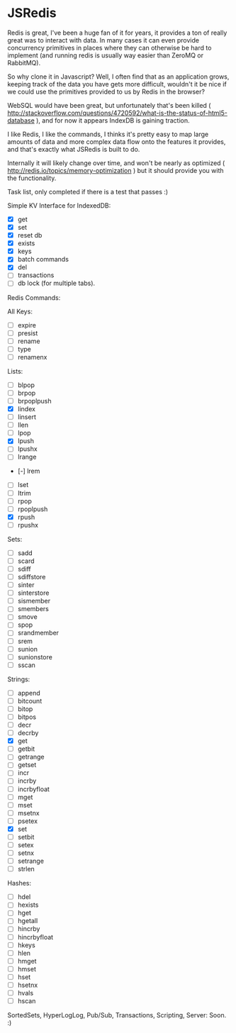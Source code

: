 JSRedis
=======

Redis is great, I've been a huge fan of it for years, it provides a ton of really great was to interact with data. In many cases it can even provide concurrency primitives in places where they can otherwise be hard to implement (and running redis is usually way easier than ZeroMQ or RabbitMQ).

So why clone it in Javascript? Well, I often find that as an application grows, keeping track of the data you have gets more difficult, wouldn't it be nice if we could use the primitives provided to us by Redis in the browser?

WebSQL would have been great, but unfortunately that's been killed ( http://stackoverflow.com/questions/4720592/what-is-the-status-of-html5-database ), and for now it appears IndexDB is gaining traction.

I like Redis, I like the commands, I thinks it's pretty easy to map large amounts of data and more complex data flow onto the features it provides, and that's exactly what JSRedis is built to do.

Internally it will likely change over time, and won't be nearly as optimized ( http://redis.io/topics/memory-optimization ) but it should provide you with the functionality.

Task list, only completed if there is a test that passes :)

Simple KV Interface for IndexedDB:

   - [x] get
   - [x] set
   - [x] reset db
   - [x] exists
   - [x] keys
   - [x] batch commands
   - [x] del
   - [ ] transactions
   - [ ] db lock (for multiple tabs).

Redis Commands:

All Keys:

   - [ ] expire
   - [ ] presist
   - [ ] rename
   - [ ] type
   - [ ] renamenx

Lists:

   - [ ] blpop
   - [ ] brpop
   - [ ] brpoplpush
   - [x] lindex
   - [ ] linsert
   - [ ] llen
   - [ ] lpop
   - [x] lpush
   - [ ] lpushx
   - [ ] lrange
   - [-] lrem
   - [ ] lset
   - [ ] ltrim
   - [ ] rpop
   - [ ] rpoplpush
   - [x] rpush
   - [ ] rpushx

Sets:

   - [ ] sadd
   - [ ] scard
   - [ ] sdiff
   - [ ] sdiffstore
   - [ ] sinter
   - [ ] sinterstore
   - [ ] sismember
   - [ ] smembers
   - [ ] smove
   - [ ] spop
   - [ ] srandmember
   - [ ] srem
   - [ ] sunion
   - [ ] sunionstore
   - [ ] sscan

Strings:

   - [ ] append
   - [ ] bitcount
   - [ ] bitop
   - [ ] bitpos
   - [ ] decr
   - [ ] decrby
   - [x] get
   - [ ] getbit
   - [ ] getrange
   - [ ] getset
   - [ ] incr
   - [ ] incrby
   - [ ] incrbyfloat
   - [ ] mget
   - [ ] mset
   - [ ] msetnx
   - [ ] psetex
   - [x] set
   - [ ] setbit
   - [ ] setex
   - [ ] setnx
   - [ ] setrange
   - [ ] strlen

Hashes:

   - [ ] hdel
   - [ ] hexists
   - [ ] hget
   - [ ] hgetall
   - [ ] hincrby
   - [ ] hincrbyfloat
   - [ ] hkeys
   - [ ] hlen
   - [ ] hmget
   - [ ] hmset
   - [ ] hset
   - [ ] hsetnx
   - [ ] hvals
   - [ ] hscan

SortedSets, HyperLogLog, Pub/Sub, Transactions, Scripting, Server: Soon. :)